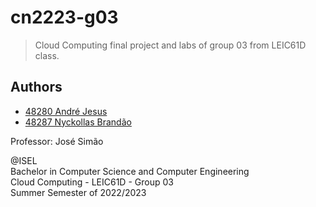 # cn2223-g03

> Cloud Computing final project and labs of group 03 from LEIC61D class.

## Authors

- [48280 André Jesus](https://github.com/andre-j3sus)
- [48287 Nyckollas Brandão](https://github.com/Nyckoka)

Professor: José Simão

@ISEL<br>
Bachelor in Computer Science and Computer Engineering<br>
Cloud Computing - LEIC61D - Group 03<br>
Summer Semester of 2022/2023